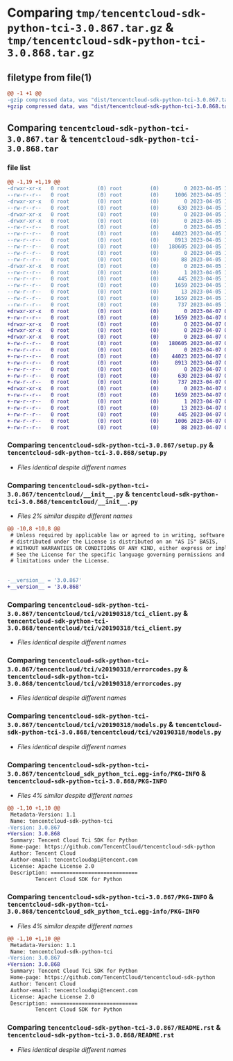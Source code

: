 # Comparing `tmp/tencentcloud-sdk-python-tci-3.0.867.tar.gz` & `tmp/tencentcloud-sdk-python-tci-3.0.868.tar.gz`

## filetype from file(1)

```diff
@@ -1 +1 @@
-gzip compressed data, was "dist/tencentcloud-sdk-python-tci-3.0.867.tar", last modified: Wed Apr  5 16:50:06 2023, max compression
+gzip compressed data, was "dist/tencentcloud-sdk-python-tci-3.0.868.tar", last modified: Fri Apr  7 01:00:23 2023, max compression
```

## Comparing `tencentcloud-sdk-python-tci-3.0.867.tar` & `tencentcloud-sdk-python-tci-3.0.868.tar`

### file list

```diff
@@ -1,19 +1,19 @@
-drwxr-xr-x   0 root         (0) root         (0)        0 2023-04-05 16:50:05.000000 tencentcloud-sdk-python-tci-3.0.867/
--rw-r--r--   0 root         (0) root         (0)     1006 2023-04-05 16:50:05.000000 tencentcloud-sdk-python-tci-3.0.867/setup.py
-drwxr-xr-x   0 root         (0) root         (0)        0 2023-04-05 16:50:05.000000 tencentcloud-sdk-python-tci-3.0.867/tencentcloud/
--rw-r--r--   0 root         (0) root         (0)      630 2023-04-05 16:50:05.000000 tencentcloud-sdk-python-tci-3.0.867/tencentcloud/__init__.py
-drwxr-xr-x   0 root         (0) root         (0)        0 2023-04-05 16:50:05.000000 tencentcloud-sdk-python-tci-3.0.867/tencentcloud/tci/
-drwxr-xr-x   0 root         (0) root         (0)        0 2023-04-05 16:50:05.000000 tencentcloud-sdk-python-tci-3.0.867/tencentcloud/tci/v20190318/
--rw-r--r--   0 root         (0) root         (0)        0 2023-04-05 16:50:05.000000 tencentcloud-sdk-python-tci-3.0.867/tencentcloud/tci/v20190318/__init__.py
--rw-r--r--   0 root         (0) root         (0)    44023 2023-04-05 16:50:05.000000 tencentcloud-sdk-python-tci-3.0.867/tencentcloud/tci/v20190318/tci_client.py
--rw-r--r--   0 root         (0) root         (0)     8913 2023-04-05 16:50:05.000000 tencentcloud-sdk-python-tci-3.0.867/tencentcloud/tci/v20190318/errorcodes.py
--rw-r--r--   0 root         (0) root         (0)   180605 2023-04-05 16:50:05.000000 tencentcloud-sdk-python-tci-3.0.867/tencentcloud/tci/v20190318/models.py
--rw-r--r--   0 root         (0) root         (0)        0 2023-04-05 16:50:05.000000 tencentcloud-sdk-python-tci-3.0.867/tencentcloud/tci/__init__.py
--rw-r--r--   0 root         (0) root         (0)       88 2023-04-05 16:50:05.000000 tencentcloud-sdk-python-tci-3.0.867/setup.cfg
-drwxr-xr-x   0 root         (0) root         (0)        0 2023-04-05 16:50:05.000000 tencentcloud-sdk-python-tci-3.0.867/tencentcloud_sdk_python_tci.egg-info/
--rw-r--r--   0 root         (0) root         (0)        1 2023-04-05 16:50:05.000000 tencentcloud-sdk-python-tci-3.0.867/tencentcloud_sdk_python_tci.egg-info/dependency_links.txt
--rw-r--r--   0 root         (0) root         (0)      445 2023-04-05 16:50:05.000000 tencentcloud-sdk-python-tci-3.0.867/tencentcloud_sdk_python_tci.egg-info/SOURCES.txt
--rw-r--r--   0 root         (0) root         (0)     1659 2023-04-05 16:50:05.000000 tencentcloud-sdk-python-tci-3.0.867/tencentcloud_sdk_python_tci.egg-info/PKG-INFO
--rw-r--r--   0 root         (0) root         (0)       13 2023-04-05 16:50:05.000000 tencentcloud-sdk-python-tci-3.0.867/tencentcloud_sdk_python_tci.egg-info/top_level.txt
--rw-r--r--   0 root         (0) root         (0)     1659 2023-04-05 16:50:05.000000 tencentcloud-sdk-python-tci-3.0.867/PKG-INFO
--rw-r--r--   0 root         (0) root         (0)      737 2023-04-05 16:50:05.000000 tencentcloud-sdk-python-tci-3.0.867/README.rst
+drwxr-xr-x   0 root         (0) root         (0)        0 2023-04-07 01:00:23.000000 tencentcloud-sdk-python-tci-3.0.868/
+-rw-r--r--   0 root         (0) root         (0)     1659 2023-04-07 01:00:23.000000 tencentcloud-sdk-python-tci-3.0.868/PKG-INFO
+drwxr-xr-x   0 root         (0) root         (0)        0 2023-04-07 01:00:23.000000 tencentcloud-sdk-python-tci-3.0.868/tencentcloud/
+drwxr-xr-x   0 root         (0) root         (0)        0 2023-04-07 01:00:23.000000 tencentcloud-sdk-python-tci-3.0.868/tencentcloud/tci/
+drwxr-xr-x   0 root         (0) root         (0)        0 2023-04-07 01:00:23.000000 tencentcloud-sdk-python-tci-3.0.868/tencentcloud/tci/v20190318/
+-rw-r--r--   0 root         (0) root         (0)   180605 2023-04-07 01:00:23.000000 tencentcloud-sdk-python-tci-3.0.868/tencentcloud/tci/v20190318/models.py
+-rw-r--r--   0 root         (0) root         (0)        0 2023-04-07 01:00:23.000000 tencentcloud-sdk-python-tci-3.0.868/tencentcloud/tci/v20190318/__init__.py
+-rw-r--r--   0 root         (0) root         (0)    44023 2023-04-07 01:00:23.000000 tencentcloud-sdk-python-tci-3.0.868/tencentcloud/tci/v20190318/tci_client.py
+-rw-r--r--   0 root         (0) root         (0)     8913 2023-04-07 01:00:23.000000 tencentcloud-sdk-python-tci-3.0.868/tencentcloud/tci/v20190318/errorcodes.py
+-rw-r--r--   0 root         (0) root         (0)        0 2023-04-07 01:00:23.000000 tencentcloud-sdk-python-tci-3.0.868/tencentcloud/tci/__init__.py
+-rw-r--r--   0 root         (0) root         (0)      630 2023-04-07 01:00:23.000000 tencentcloud-sdk-python-tci-3.0.868/tencentcloud/__init__.py
+-rw-r--r--   0 root         (0) root         (0)      737 2023-04-07 01:00:23.000000 tencentcloud-sdk-python-tci-3.0.868/README.rst
+drwxr-xr-x   0 root         (0) root         (0)        0 2023-04-07 01:00:23.000000 tencentcloud-sdk-python-tci-3.0.868/tencentcloud_sdk_python_tci.egg-info/
+-rw-r--r--   0 root         (0) root         (0)     1659 2023-04-07 01:00:23.000000 tencentcloud-sdk-python-tci-3.0.868/tencentcloud_sdk_python_tci.egg-info/PKG-INFO
+-rw-r--r--   0 root         (0) root         (0)        1 2023-04-07 01:00:23.000000 tencentcloud-sdk-python-tci-3.0.868/tencentcloud_sdk_python_tci.egg-info/dependency_links.txt
+-rw-r--r--   0 root         (0) root         (0)       13 2023-04-07 01:00:23.000000 tencentcloud-sdk-python-tci-3.0.868/tencentcloud_sdk_python_tci.egg-info/top_level.txt
+-rw-r--r--   0 root         (0) root         (0)      445 2023-04-07 01:00:23.000000 tencentcloud-sdk-python-tci-3.0.868/tencentcloud_sdk_python_tci.egg-info/SOURCES.txt
+-rw-r--r--   0 root         (0) root         (0)     1006 2023-04-07 01:00:23.000000 tencentcloud-sdk-python-tci-3.0.868/setup.py
+-rw-r--r--   0 root         (0) root         (0)       88 2023-04-07 01:00:23.000000 tencentcloud-sdk-python-tci-3.0.868/setup.cfg
```

### Comparing `tencentcloud-sdk-python-tci-3.0.867/setup.py` & `tencentcloud-sdk-python-tci-3.0.868/setup.py`

 * *Files identical despite different names*

### Comparing `tencentcloud-sdk-python-tci-3.0.867/tencentcloud/__init__.py` & `tencentcloud-sdk-python-tci-3.0.868/tencentcloud/__init__.py`

 * *Files 2% similar despite different names*

```diff
@@ -10,8 +10,8 @@
 # Unless required by applicable law or agreed to in writing, software
 # distributed under the License is distributed on an "AS IS" BASIS,
 # WITHOUT WARRANTIES OR CONDITIONS OF ANY KIND, either express or implied.
 # See the License for the specific language governing permissions and
 # limitations under the License.
 
 
-__version__ = '3.0.867'
+__version__ = '3.0.868'
```

### Comparing `tencentcloud-sdk-python-tci-3.0.867/tencentcloud/tci/v20190318/tci_client.py` & `tencentcloud-sdk-python-tci-3.0.868/tencentcloud/tci/v20190318/tci_client.py`

 * *Files identical despite different names*

### Comparing `tencentcloud-sdk-python-tci-3.0.867/tencentcloud/tci/v20190318/errorcodes.py` & `tencentcloud-sdk-python-tci-3.0.868/tencentcloud/tci/v20190318/errorcodes.py`

 * *Files identical despite different names*

### Comparing `tencentcloud-sdk-python-tci-3.0.867/tencentcloud/tci/v20190318/models.py` & `tencentcloud-sdk-python-tci-3.0.868/tencentcloud/tci/v20190318/models.py`

 * *Files identical despite different names*

### Comparing `tencentcloud-sdk-python-tci-3.0.867/tencentcloud_sdk_python_tci.egg-info/PKG-INFO` & `tencentcloud-sdk-python-tci-3.0.868/PKG-INFO`

 * *Files 4% similar despite different names*

```diff
@@ -1,10 +1,10 @@
 Metadata-Version: 1.1
 Name: tencentcloud-sdk-python-tci
-Version: 3.0.867
+Version: 3.0.868
 Summary: Tencent Cloud Tci SDK for Python
 Home-page: https://github.com/TencentCloud/tencentcloud-sdk-python
 Author: Tencent Cloud
 Author-email: tencentcloudapi@tencent.com
 License: Apache License 2.0
 Description: ============================
         Tencent Cloud SDK for Python
```

### Comparing `tencentcloud-sdk-python-tci-3.0.867/PKG-INFO` & `tencentcloud-sdk-python-tci-3.0.868/tencentcloud_sdk_python_tci.egg-info/PKG-INFO`

 * *Files 4% similar despite different names*

```diff
@@ -1,10 +1,10 @@
 Metadata-Version: 1.1
 Name: tencentcloud-sdk-python-tci
-Version: 3.0.867
+Version: 3.0.868
 Summary: Tencent Cloud Tci SDK for Python
 Home-page: https://github.com/TencentCloud/tencentcloud-sdk-python
 Author: Tencent Cloud
 Author-email: tencentcloudapi@tencent.com
 License: Apache License 2.0
 Description: ============================
         Tencent Cloud SDK for Python
```

### Comparing `tencentcloud-sdk-python-tci-3.0.867/README.rst` & `tencentcloud-sdk-python-tci-3.0.868/README.rst`

 * *Files identical despite different names*


